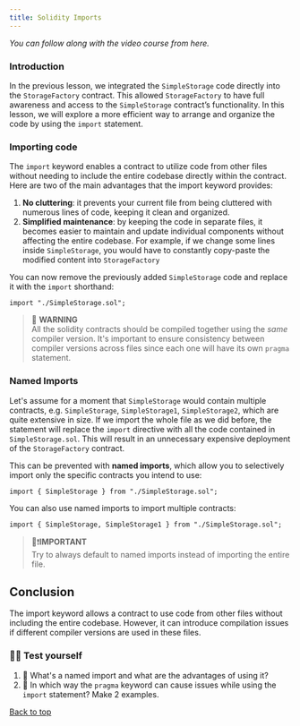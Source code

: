 ```yaml
---
title: Solidity Imports
---
```


_You can follow along with the video course from here._

<a name="top"></a>

### Introduction

In the previous lesson, we integrated the `SimpleStorage` code directly into the `StorageFactory` contract. This allowed `StorageFactory` to have full awareness and access to the `SimpleStorage` contract’s functionality. In this lesson, we will explore a more efficient way to arrange and organize the code by using the `import` statement.

### Importing code

The `import` keyword enables a contract to utilize code from other files without needing to include the entire codebase directly within the contract. Here are two of the main advantages that the import keyword provides:

1. **No cluttering**: it prevents your current file from being cluttered with numerous lines of code, keeping it clean and organized.
2. **Simplified maintenance**: by keeping the code in separate files, it becomes easier to maintain and update individual components without affecting the entire codebase. For example, if we change some lines inside `SimpleStorage`, you would have to constantly copy-paste the modified content into `StorageFactory`

You can now remove the previously added `SimpleStorage` code and replace it with the `import` shorthand:

```solidity
import "./SimpleStorage.sol";
```

> 🚧 **WARNING** <br>
> All the solidity contracts should be compiled together using the _same_ compiler version. It's important to ensure consistency between compiler versions across files since each one will have its own `pragma` statement.

### Named Imports

Let's assume for a moment that `SimpleStorage` would contain multiple contracts, e.g. `SimpleStorage`, `SimpleStorage1`, `SimpleStorage2`, which are quite extensive in size. If we import the whole file as we did before, the statement will replace the `import` directive with all the code contained in `SimpleStorage.sol`. This will result in an unnecessary expensive deployment of the `StorageFactory` contract.

This can be prevented with **named imports**, which allow you to selectively import only the specific contracts you intend to use:

```solidity
import { SimpleStorage } from "./SimpleStorage.sol";
```

You can also use named imports to import multiple contracts:

```solidity
import { SimpleStorage, SimpleStorage1 } from "./SimpleStorage.sol";
```

> 👀❗**IMPORTANT** <br>
> Try to always default to named imports instead of importing the entire file.

## Conclusion

The import keyword allows a contract to use code from other files without including the entire codebase. However, it can introduce compilation issues if different compiler versions are used in these files.

### 🧑‍💻 Test yourself

1. 📕 What's a named import and what are the advantages of using it?
2. 📕 In which way the `pragma` keyword can cause issues while using the `import` statement? Make 2 examples.

[Back to top](#top)
